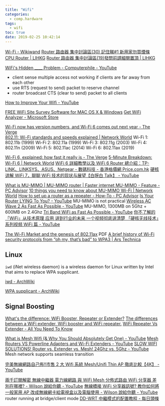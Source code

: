 ```yaml
---
title: "Wifi"
categories:
  - comp.hardware
tags:
  - wifi
toc: true
date: 2019-02-25 10:42:14
---
```


[Wi-Fi - Wikiwand](https://www.wikiwand.com/en/Wi-Fi)
[Router 路由器 集中討論區(30) 記住睇#1 新用家勿買煙條 CPU Router | LIHKG](https://lihkg.com/thread/2098608/page/1)
[Router 路由器 集中討論區(19)發問前請細閱置頂 | LIHKG](https:/d/lihkg.com/thread/1698364/page/1)

[WiFi's Hidden \_\_\_\_ Problem - Computerphile - YouTube](https://www.youtube.com/watch?v=UgQM0rVDIQE)

- client sense multiple access not working if clients are far away from each other
- use RTS (request to send) packet to reserve channel
- router broadcast CTS (clear to send) packet to all clients

[How to Improve Your Wifi - YouTube](https://www.youtube.com/watch?v=Cs3syRK7kII)

[FREE WiFi Site Survey Software for MAC OS X & Windows](https://www.netspotapp.com/)
[Get WiFi Analyzer - Microsoft Store](https://www.microsoft.com/en-us/p/wifi-analyzer/9nblggh33n0n?activetab=pivot%3Aoverviewtab)

[Wi-Fi now has version numbers, and Wi-Fi 6 comes out next year - The Verge](https://www.theverge.com/2018/10/3/17926212/wifi-6-version-numbers-announced)  
[802.11: Wi-Fi standards and speeds explained | Network World](https://www.networkworld.com/article/3238664/wi-fi/80211-wi-fi-standards-and-speeds-explained.html)
Wi-Fi 1: 802.11b (1999)
Wi-Fi 2: 802.11a (1999)
Wi-Fi 3: 802.11g (2003)
Wi-Fi 4: 802.11n (2009)
Wi-Fi 5: 802.11ac (2014)
Wi-Fi 6: 802.11ax (2019)

[Wi-Fi 6, explained: how fast it really is - The Verge](https://www.theverge.com/platform/amp/2019/2/21/18232026/wi-fi-6-speed-explained-router-wifi-how-does-work)
[5-Minute Breakdown: Wi-Fi 6 | Network World](https://www.networkworld.com/article/3390239/5-minute-breakdown-wi-fi-6.html)
[WiFi 6 詳細教學以及 WiFi 6 Router 總介紹：TP-LINK、LINKSYS、ASUS、Netgear - 數碼科技 - 香港格價網 Price.com.hk](https://www.price.com.hk/news.php?id=15622)
[硬核讲解 WiFi 7，聊聊 WiFi 技术的现状与展望【白呀白 Talk】 - YouTube](https://www.youtube.com/watch?v=Vu5fGDgKufc)

[What is MU-MIMO | MU-MIMO router | Faster internet MU-MIMO - Feature - PC Advisor](http://www.pcadvisor.co.uk/feature/network-wifi/what-is-mu-mimo-3644171/)
[10 things you need to know about MU-MIMO Wi-Fi | Network World](https://www.networkworld.com/article/3256905/13-things-you-need-to-know-about-mu-mimo-wi-fi.html)
[How to set up a router as a repeater - How-To - PC Advisor](http://www.pcadvisor.co.uk/how-to/network-wifi/how-set-up-router-as-repeater-summary-3633135/)
[Is Your Router LYING To You? - YouTube](https://www.youtube.com/watch?v=cKTbNRTmzhY) MU-MIMO is not practical
[Wireless AC Wave 2 As Fast As Possible - YouTube](https://www.youtube.com/watch?v=JhAuROEEZD4) MU-MIMO, 1300MB on 5Ghz + 600MB on 2.4Ghz
[Tri Band WiFi as Fast As Possible - YouTube](https://www.youtube.com/watch?v=hM8gZzSDKrw)
[你不了解的「WiFi」从技术原理 应用 讲到行业的未来 一个视频彻底讲清楚 「硬核无线技术」系列视频 WiFi 篇 - YouTube](https://www.youtube.com/watch?v=4w6_zWSrZw4)

[The Wi-Fi Market and the genesis of 802.11ax](https://www.arubanetworks.com/assets/wp/WP_802.11AX.pdf) PDF
[A brief history of Wi-Fi security protocols from “oh my, that’s bad” to WPA3 | Ars Technica](https://arstechnica.com/gadgets/2019/03/802-eleventy-who-goes-there-wpa3-wi-fi-security-and-what-came-before-it/2/)

## Linux

`iwd` (iNet wireless daemon) is a wireless daemon for Linux written by Intel that aims to replace WPA supplicant.

[iwd - ArchWiki](https://wiki.archlinux.org/index.php/iwd)

[WPA supplicant - ArchWiki](https://wiki.archlinux.org/index.php/WPA_supplicant)

## Signal Boosting

[What's the difference: WiFi Booster, Repeater or Extender?](https://www.waveform.com/pages/wifi-booster-repeater-extender-differences)
[The differences between a WiFi extender, WiFi booster and WiFi repeater.](https://www.actiontec.com/wifihelp/wifibooster/differences-wifi-booster-wifi-extender-wifi-repeater/)
[WiFi Repeater Vs Extender - All You Need To Know](https://www.wifiattendance.com/blog/wifi-repeater-vs-extender/)

[What is Mesh Wifi (& Why You Should Absolutely Get One) - YouTube](https://www.youtube.com/watch?v=ie4imVwn9vk)
[Mesh Routers VS Powerline Adapters and Wi-Fi Extenders - YouTube](https://www.youtube.com/watch?v=sghfkyd8P5U)
[SLOW WIFI SOLUTIONS! Router vs. Extender vs. Mesh! 24Ghz vs. 5Ghz - YouTube](https://www.youtube.com/watch?v=ULgsgs7rXAg)
Mesh network supports seamless transition

[完美無線網路自己佈!!市售 2 大 Wifi 系統 Mesh/Unifi Thin AP 徹底比較【4K】 - YouTube](https://www.youtube.com/watch?v=tmPkwdx4EpY&t=434s)

[兩千訂閱解密 無線中繼器 電力線網路 與 WiFi Mesh 分佈式路由 WiFi 分享器 差別在哪裡? - Wilson 說給你聽 - YouTube](https://www.youtube.com/watch?v=RVd9ZJ3rF4c)
[無線橋接 WiFi 分享器訊號? 教你如何將一般家用 AP 改成無線網卡給電視盒以及電腦使用 - Wilson 說給你聽 - YouTube](https://www.youtube.com/watch?v=WNR4E1aPq0U) router running at bridge/client mode
[DD-WRT 中繼模式的配置教程 - 每日頭條](https://kknews.cc/tech/yj9pzb.html)
